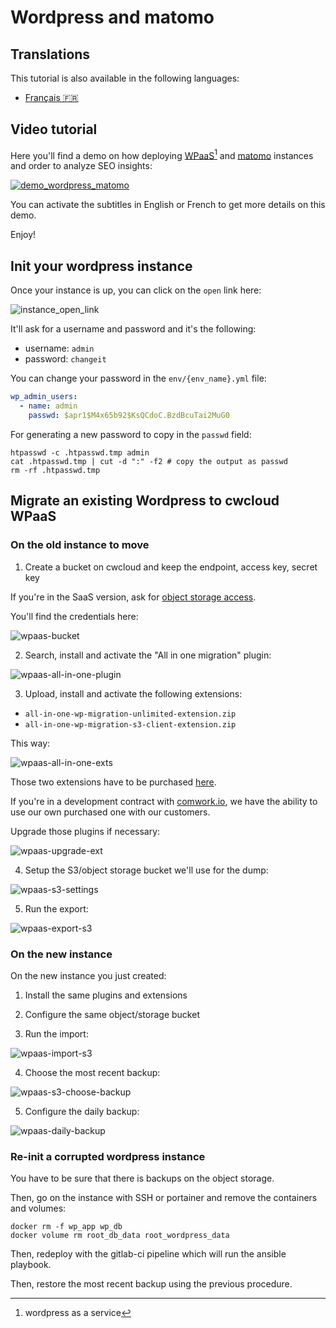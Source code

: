 # Wordpress and matomo

## Translations

This tutorial is also available in the following languages:
* [Français 🇫🇷](./translations/fr/wpaas_matomo.md)

## Video tutorial

Here you'll find a demo on how deploying [WPaaS](../wpaas.md)[^1] and [matomo](../matomo.md) instances and order to analyze SEO insights:

[![demo_wordpress_matomo](../img/demo_wordpress_matomo.png)](https://youtu.be/klVgXyELu10)

You can activate the subtitles in English or French to get more details on this demo. 

Enjoy!

[^1]: wordpress as a service

## Init your wordpress instance

Once your instance is up, you can click on the `open` link here:

![instance_open_link](../img/instance_open_link.png)

It'll ask for a username and password and it's the following:

* username: `admin`
* password: `changeit`

You can change your password in the `env/{env_name}.yml` file:

```yaml
wp_admin_users:
  - name: admin
    passwd: $apr1$M4x65b92$KsQCdoC.BzdBcuTai2MuG0
```

For generating a new password to copy in the `passwd` field:

```shell
htpasswd -c .htpasswd.tmp admin
cat .htpasswd.tmp | cut -d ":" -f2 # copy the output as passwd
rm -rf .htpasswd.tmp
```

## Migrate an existing Wordpress to cwcloud WPaaS

### On the old instance to move

1. Create a bucket on cwcloud and keep the endpoint, access key, secret key

If you're in the SaaS version, ask for [object storage access](../storage.md).

You'll find the credentials here:

![wpaas-bucket](../img/wpaas-bucket.png)

2. Search, install and activate the "All in one migration" plugin:

![wpaas-all-in-one-plugin](../img/wpaas-all-in-one-plugin.png)

3. Upload, install and activate the following extensions:

* `all-in-one-wp-migration-unlimited-extension.zip`
* `all-in-one-wp-migration-s3-client-extension.zip`

This way:

![wpaas-all-in-one-exts](../img/wpaas-all-in-one-exts.png)

Those two extensions have to be purchased [here](https://servmask.com/).

If you're in a development contract with [comwork.io](https://www.comwork.io), we have the ability to use our own purchased one with our customers.

Upgrade those plugins if necessary:

![wpaas-upgrade-ext](../img/wpaas-upgrade-ext.png)

4. Setup the S3/object storage bucket we'll use for the dump:

![wpaas-s3-settings](../img/wpaas-s3-settings.png)

5. Run the export:

![wpaas-export-s3](../img/wpaas-export-s3.png)

### On the new instance

On the new instance you just created: 

1. Install the same plugins and extensions

2. Configure the same object/storage bucket

3. Run the import:

![wpaas-import-s3](../img/wpaas-import-s3.png)

4. Choose the most recent backup:

![wpaas-s3-choose-backup](../img/wpaas-s3-choose-backup.png)

5. Configure the daily backup:

![wpaas-daily-backup](../img/wpaas-daily-backup.png)

### Re-init a corrupted wordpress instance

You have to be sure that there is backups on the object storage.

Then, go on the instance with SSH or portainer and remove the containers and volumes:

```shell
docker rm -f wp_app wp_db
docker volume rm root_db_data root_wordpress_data
```

Then, redeploy with the gitlab-ci pipeline which will run the ansible playbook.

Then, restore the most recent backup using the previous procedure.
